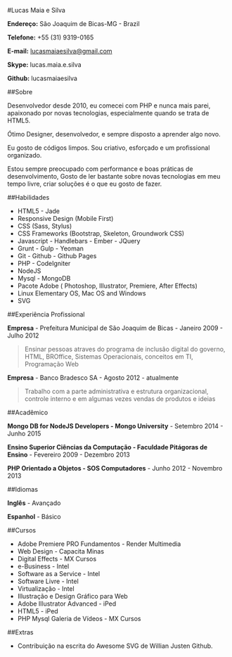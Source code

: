 #Lucas Maia e Silva

**Endereço:** São Joaquim de Bicas-MG - Brazil

**Telefone:** +55 (31) 9319-0165

**E-mail:** lucasmaiaesilva@gmail.com

**Skype:** lucas.maia.e.silva

**Github:** lucasmaiaesilva

##Sobre

Desenvolvedor desde 2010, eu comecei com PHP e nunca mais parei, apaixonado por novas tecnologias, especialmente quando se trata de HTML5.

Ótimo Designer, desenvolvedor, e sempre disposto a aprender algo novo.

Eu gosto de códigos limpos. Sou criativo, esforçado e um profissional organizado.

Estou sempre preocupado com performance e boas práticas de desenvolvimento, Gosto de ler bastante sobre novas tecnologias em meu tempo livre, criar soluções é o que eu gosto de fazer.


##Habilidades

* HTML5 - Jade 
* Responsive Design (Mobile First)
* CSS (Sass, Stylus)
* CSS Frameworks (Bootstrap, Skeleton, Groundwork CSS)
* Javascript - Handlebars - Ember - JQuery
* Grunt - Gulp - Yeoman
* Git - Github - Github Pages
* PHP - CodeIgniter
* NodeJS
* Mysql - MongoDB
* Pacote Adobe ( Photoshop, Illustrator, Premiere, After Effects)
* Linux Elementary OS, Mac OS and Windows
* SVG

##Experiência Profissional

**Empresa** - Prefeitura Municipal de São Joaquim de Bicas - Janeiro 2009 - Julho 2012

> Ensinar pessoas atraves do programa de inclusão digital do governo, HTML, BROffice, Sistemas Operacionais, conceitos em TI, Programação Web

**Empresa** - Banco Bradesco SA - Agosto 2012 - atualmente

> Trabalho com a parte administrativa e estrutura organizacional, controle interno e em algumas vezes vendas de produtos e ideias

##Acadêmico

**Mongo DB for NodeJS Developers - Mongo University** - Setembro 2014 - Junho 2015

**Ensino Superior Ciências da Computação - Faculdade Pitágoras de Ensino** - Fevereiro 2009 - Dezembro 2013

**PHP Orientado a Objetos - SOS Computadores** - Junho 2012 - Novembro 2013

##Idiomas

**Inglês** - Avançado

**Espanhol** - Básico

##Cursos

* Adobe Premiere PRO Fundamentos - Render Multimedia
* Web Design - Capacita Minas
* Digital Effects - MX Cursos
* e-Business - Intel
* Software as a Service - Intel
* Software Livre - Intel
* Virtualização - Intel
* Illustração e Design Gráfico para Web
* Adobe Illustrator Advanced - iPed
* HTML5 - iPed
* PHP Mysql Galeria de Vídeos - MX Cursos

##Extras

* Contribuição na escrita do Awesome SVG de Willian Justen Github.







